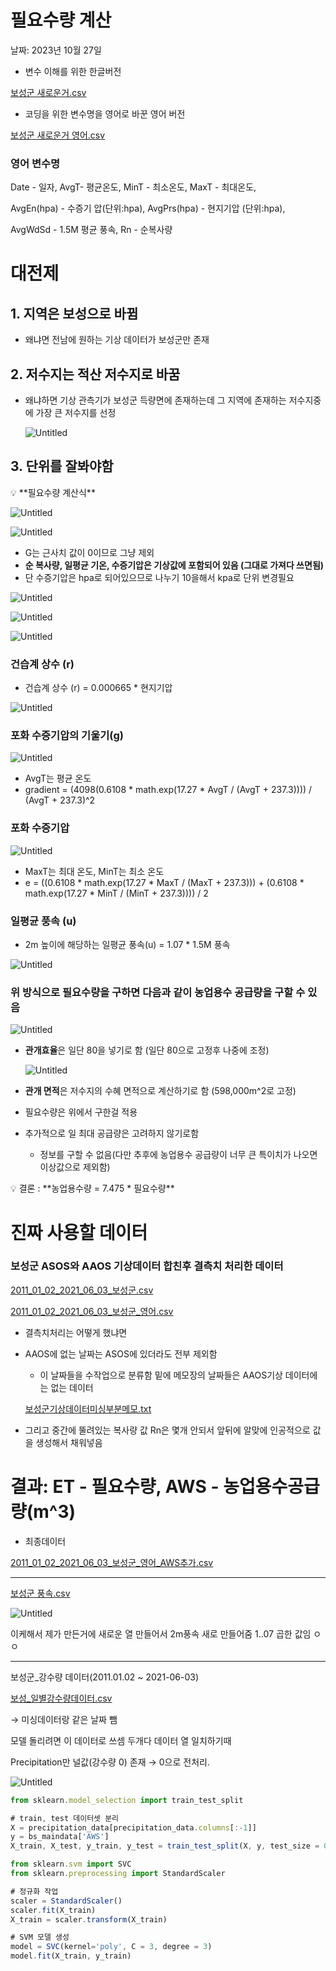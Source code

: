 # 필요수량 계산

날짜: 2023년 10월 27일

- 변수 이해를 위한 한글버전

[보성군 새로운거.csv](%E1%84%91%E1%85%B5%E1%86%AF%E1%84%8B%E1%85%AD%E1%84%89%E1%85%AE%E1%84%85%E1%85%A3%E1%86%BC%20%E1%84%80%E1%85%A8%E1%84%89%E1%85%A1%E1%86%AB%2006f625753e544c038378f047176e16a8/%25EB%25B3%25B4%25EC%2584%25B1%25EA%25B5%25B0_%25EC%2583%2588%25EB%25A1%259C%25EC%259A%25B4%25EA%25B1%25B0.csv)

- 코딩을 위한 변수명을 영어로 바꾼 영어 버전

[보성군 새로운거 영어.csv](%E1%84%91%E1%85%B5%E1%86%AF%E1%84%8B%E1%85%AD%E1%84%89%E1%85%AE%E1%84%85%E1%85%A3%E1%86%BC%20%E1%84%80%E1%85%A8%E1%84%89%E1%85%A1%E1%86%AB%2006f625753e544c038378f047176e16a8/%25EB%25B3%25B4%25EC%2584%25B1%25EA%25B5%25B0_%25EC%2583%2588%25EB%25A1%259C%25EC%259A%25B4%25EA%25B1%25B0_%25EC%2598%2581%25EC%2596%25B4.csv)

### 영어 변수명

Date - 일자, AvgT- 평균온도, MinT - 최소온도, MaxT - 최대온도,

AvgEn(hpa) - 수증기 압(단위:hpa), AvgPrs(hpa) - 현지기압 (단위:hpa), 

AvgWdSd - 1.5M 평균 풍속, Rn - 순복사량

# 대전제

## 1. 지역은 보성으로 바뀜

- 왜냐면 전남에 원하는 기상 데이터가 보성군만 존재

## 2. 저수지는 적산 저수지로 바꿈

- 왜냐하면 기상 관측기가 보성군 득량면에 존재하는데 그 지역에 존재하는 저수지중에 가장 큰 저수지를 선정
    
    ![Untitled](%E1%84%91%E1%85%B5%E1%86%AF%E1%84%8B%E1%85%AD%E1%84%89%E1%85%AE%E1%84%85%E1%85%A3%E1%86%BC%20%E1%84%80%E1%85%A8%E1%84%89%E1%85%A1%E1%86%AB%2006f625753e544c038378f047176e16a8/Untitled.png)
    

## 3. 단위를 잘봐야함

<aside>
💡 **필요수량 계산식**

![Untitled](%E1%84%91%E1%85%B5%E1%86%AF%E1%84%8B%E1%85%AD%E1%84%89%E1%85%AE%E1%84%85%E1%85%A3%E1%86%BC%20%E1%84%80%E1%85%A8%E1%84%89%E1%85%A1%E1%86%AB%2006f625753e544c038378f047176e16a8/Untitled%201.png)

![Untitled](%E1%84%91%E1%85%B5%E1%86%AF%E1%84%8B%E1%85%AD%E1%84%89%E1%85%AE%E1%84%85%E1%85%A3%E1%86%BC%20%E1%84%80%E1%85%A8%E1%84%89%E1%85%A1%E1%86%AB%2006f625753e544c038378f047176e16a8/Untitled%202.png)

- G는 근사치 값이 0이므로 그냥 제외
- **순 복사량, 일평균 기온, 수증기압은 기상값에 포함되어 있음 (그대로 가져다 쓰면됨)**
- 단 수증기압은 hpa로 되어있으므로 나누기 10을해서 kpa로 단위 변경필요

![Untitled](%E1%84%91%E1%85%B5%E1%86%AF%E1%84%8B%E1%85%AD%E1%84%89%E1%85%AE%E1%84%85%E1%85%A3%E1%86%BC%20%E1%84%80%E1%85%A8%E1%84%89%E1%85%A1%E1%86%AB%2006f625753e544c038378f047176e16a8/Untitled%203.png)

![Untitled](%E1%84%91%E1%85%B5%E1%86%AF%E1%84%8B%E1%85%AD%E1%84%89%E1%85%AE%E1%84%85%E1%85%A3%E1%86%BC%20%E1%84%80%E1%85%A8%E1%84%89%E1%85%A1%E1%86%AB%2006f625753e544c038378f047176e16a8/Untitled%204.png)

![Untitled](%E1%84%91%E1%85%B5%E1%86%AF%E1%84%8B%E1%85%AD%E1%84%89%E1%85%AE%E1%84%85%E1%85%A3%E1%86%BC%20%E1%84%80%E1%85%A8%E1%84%89%E1%85%A1%E1%86%AB%2006f625753e544c038378f047176e16a8/Untitled%205.png)

### **건습계 상수** (r)

- 건습계 상수 (r) = 0.000665‬ * 현지기압

![Untitled](%E1%84%91%E1%85%B5%E1%86%AF%E1%84%8B%E1%85%AD%E1%84%89%E1%85%AE%E1%84%85%E1%85%A3%E1%86%BC%20%E1%84%80%E1%85%A8%E1%84%89%E1%85%A1%E1%86%AB%2006f625753e544c038378f047176e16a8/Untitled%206.png)

### 포화 수증기압의 기울기(g)

![Untitled](%E1%84%91%E1%85%B5%E1%86%AF%E1%84%8B%E1%85%AD%E1%84%89%E1%85%AE%E1%84%85%E1%85%A3%E1%86%BC%20%E1%84%80%E1%85%A8%E1%84%89%E1%85%A1%E1%86%AB%2006f625753e544c038378f047176e16a8/Untitled%207.png)

- AvgT는 평균 온도
- gradient = (4098(0.6108 * math.exp(17.27 * AvgT / (AvgT + 237.3)))) / (AvgT + 237.3)^2

### 포화 수증기압

![Untitled](%E1%84%91%E1%85%B5%E1%86%AF%E1%84%8B%E1%85%AD%E1%84%89%E1%85%AE%E1%84%85%E1%85%A3%E1%86%BC%20%E1%84%80%E1%85%A8%E1%84%89%E1%85%A1%E1%86%AB%2006f625753e544c038378f047176e16a8/Untitled%208.png)

- MaxT는 최대 온도, MinT는 최소 온도
- e = ((0.6108 * math.exp(17.27 * MaxT / (MaxT + 237.3))) + (0.6108 * math.exp(17.27 * MinT / (MinT + 237.3)))) / 2

### 일평균 풍속 (u)

- 2m 높이에 해당하는 일평균 풍속(u) = 1.07 * 1.5M 풍속

![Untitled](%E1%84%91%E1%85%B5%E1%86%AF%E1%84%8B%E1%85%AD%E1%84%89%E1%85%AE%E1%84%85%E1%85%A3%E1%86%BC%20%E1%84%80%E1%85%A8%E1%84%89%E1%85%A1%E1%86%AB%2006f625753e544c038378f047176e16a8/Untitled%209.png)

</aside>

### 위 방식으로 필요수량을 구하면 다음과 같이 농업용수 공급량을 구할 수 있음

![Untitled](%E1%84%91%E1%85%B5%E1%86%AF%E1%84%8B%E1%85%AD%E1%84%89%E1%85%AE%E1%84%85%E1%85%A3%E1%86%BC%20%E1%84%80%E1%85%A8%E1%84%89%E1%85%A1%E1%86%AB%2006f625753e544c038378f047176e16a8/Untitled%2010.png)

- **관개효율**은 일단 80을 넣기로 함 (일단 80으로 고정후 나중에 조정)
    
    ![Untitled](%E1%84%91%E1%85%B5%E1%86%AF%E1%84%8B%E1%85%AD%E1%84%89%E1%85%AE%E1%84%85%E1%85%A3%E1%86%BC%20%E1%84%80%E1%85%A8%E1%84%89%E1%85%A1%E1%86%AB%2006f625753e544c038378f047176e16a8/Untitled%2011.png)
    
- **관개 면적**은 저수지의 수혜 면적으로 계산하기로 함 (598,000m^2로 고정)
- 필요수량은 위에서 구한걸 적용
- 추가적으로 일 최대 공급량은 고려하지 않기로함
    - 정보를 구할 수 없음(다만 추후에 농업용수 공급량이 너무 큰 특이치가 나오면 이상값으로 제외함)

<aside>
💡 결론 : **농업용수량 = 7.475 * 필요수량**

</aside>

# 진짜 사용할 데이터

### 보성군 ASOS와 AAOS 기상데이터 합친후 결측치 처리한 데이터

[2011_01_02_2021_06_03_보성군.csv](%E1%84%91%E1%85%B5%E1%86%AF%E1%84%8B%E1%85%AD%E1%84%89%E1%85%AE%E1%84%85%E1%85%A3%E1%86%BC%20%E1%84%80%E1%85%A8%E1%84%89%E1%85%A1%E1%86%AB%2006f625753e544c038378f047176e16a8/2011_01_02_2021_06_03_%25EB%25B3%25B4%25EC%2584%25B1%25EA%25B5%25B0.csv)

[2011_01_02_2021_06_03_보성군_영어.csv](%E1%84%91%E1%85%B5%E1%86%AF%E1%84%8B%E1%85%AD%E1%84%89%E1%85%AE%E1%84%85%E1%85%A3%E1%86%BC%20%E1%84%80%E1%85%A8%E1%84%89%E1%85%A1%E1%86%AB%2006f625753e544c038378f047176e16a8/2011_01_02_2021_06_03_%25EB%25B3%25B4%25EC%2584%25B1%25EA%25B5%25B0_%25EC%2598%2581%25EC%2596%25B4.csv)

- 결측치처리는 어떻게 했냐면
- AAOS에 없는 날짜는 ASOS에 있더라도 전부 제외함
    - 이 날짜들을 수작업으로 분류함 밑에 메모장의 날짜들은 AAOS기상 데이터에는 없는 데이터
    
    [보성군기상데이터미싱부분메모.txt](%E1%84%91%E1%85%B5%E1%86%AF%E1%84%8B%E1%85%AD%E1%84%89%E1%85%AE%E1%84%85%E1%85%A3%E1%86%BC%20%E1%84%80%E1%85%A8%E1%84%89%E1%85%A1%E1%86%AB%2006f625753e544c038378f047176e16a8/%25EB%25B3%25B4%25EC%2584%25B1%25EA%25B5%25B0%25EA%25B8%25B0%25EC%2583%2581%25EB%258D%25B0%25EC%259D%25B4%25ED%2584%25B0%25EB%25AF%25B8%25EC%258B%25B1%25EB%25B6%2580%25EB%25B6%2584%25EB%25A9%2594%25EB%25AA%25A8.txt)
    
- 그리고 중간에 뚤려있는 복사량 값 Rn은 몇개 안되서 앞뒤에 알맞에 인공적으로 값을 생성해서 채워넣음

# 결과: ET - 필요수량, AWS - 농업용수공급량(m^3)

- 최종데이터

[2011_01_02_2021_06_03_보성군_영어_AWS추가.csv](%E1%84%91%E1%85%B5%E1%86%AF%E1%84%8B%E1%85%AD%E1%84%89%E1%85%AE%E1%84%85%E1%85%A3%E1%86%BC%20%E1%84%80%E1%85%A8%E1%84%89%E1%85%A1%E1%86%AB%2006f625753e544c038378f047176e16a8/2011_01_02_2021_06_03_%25EB%25B3%25B4%25EC%2584%25B1%25EA%25B5%25B0_%25EC%2598%2581%25EC%2596%25B4_AWS%25EC%25B6%2594%25EA%25B0%2580.csv)

---

[보성군 풍속.csv](%E1%84%91%E1%85%B5%E1%86%AF%E1%84%8B%E1%85%AD%E1%84%89%E1%85%AE%E1%84%85%E1%85%A3%E1%86%BC%20%E1%84%80%E1%85%A8%E1%84%89%E1%85%A1%E1%86%AB%2006f625753e544c038378f047176e16a8/%25EB%25B3%25B4%25EC%2584%25B1%25EA%25B5%25B0_%25ED%2592%258D%25EC%2586%258D.csv)

![Untitled](%E1%84%91%E1%85%B5%E1%86%AF%E1%84%8B%E1%85%AD%E1%84%89%E1%85%AE%E1%84%85%E1%85%A3%E1%86%BC%20%E1%84%80%E1%85%A8%E1%84%89%E1%85%A1%E1%86%AB%2006f625753e544c038378f047176e16a8/Untitled%2012.png)

이케해서 제가 만든거에 새로운 열 만들어서 2m풍속 새로 만들어줌 1..07 곱한 값임 ㅇㅇ 

---

보성군_강수량 데이터(2011.01.02 ~  2021-06-03)

[보성_일별강수량데이터.csv](%E1%84%91%E1%85%B5%E1%86%AF%E1%84%8B%E1%85%AD%E1%84%89%E1%85%AE%E1%84%85%E1%85%A3%E1%86%BC%20%E1%84%80%E1%85%A8%E1%84%89%E1%85%A1%E1%86%AB%2006f625753e544c038378f047176e16a8/%25EB%25B3%25B4%25EC%2584%25B1_%25EC%259D%25BC%25EB%25B3%2584%25EA%25B0%2595%25EC%2588%2598%25EB%259F%2589%25EB%258D%25B0%25EC%259D%25B4%25ED%2584%25B0.csv)

→ 미싱데이터랑 같은 날짜 뺌 

모델 돌리려면 이 데이터로 쓰셈 두개다 데이터 열 일치하기때

Precipitation만 널값(강수량 0) 존재 → 0으로 전처리.

![Untitled](%E1%84%91%E1%85%B5%E1%86%AF%E1%84%8B%E1%85%AD%E1%84%89%E1%85%AE%E1%84%85%E1%85%A3%E1%86%BC%20%E1%84%80%E1%85%A8%E1%84%89%E1%85%A1%E1%86%AB%2006f625753e544c038378f047176e16a8/Untitled%2013.png)

```jsx
from sklearn.model_selection import train_test_split

# train, test 데이터셋 분리
X = precipitation_data[precipitation_data.columns[:-1]]
y = bs_maindata['AWS']
X_train, X_test, y_train, y_test = train_test_split(X, y, test_size = 0.3, random_state = 123)

from sklearn.svm import SVC
from sklearn.preprocessing import StandardScaler

# 정규화 작업
scaler = StandardScaler()
scaler.fit(X_train)
X_train = scaler.transform(X_train)

# SVM 모델 생성
model = SVC(kernel='poly', C = 3, degree = 3)
model.fit(X_train, y_train)
```